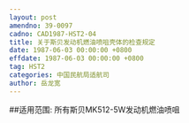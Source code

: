 ```yaml
---
layout: post
amendno: 39-0097
cadno: CAD1987-HST2-04
title: 关于斯贝发动机燃油喷咀壳体的检查规定
date: 1987-06-03 00:00:00 +0800
effdate: 1987-06-03 00:00:00 +0800
tag: HST2
categories: 中国民航局适航司
author: 岳龙宽
---
```


##适用范围:
所有斯贝MK512-5W发动机燃油喷咀

